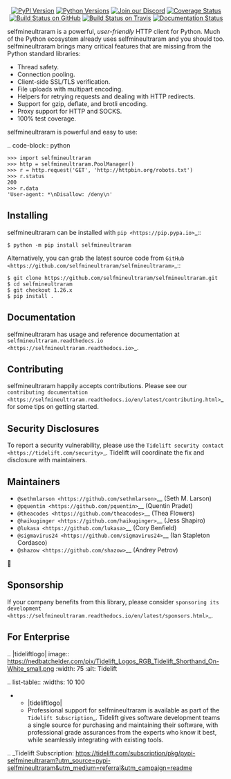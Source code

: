    <p align="center">
      <a href="https://pypi.org/project/selfmineultraram"><img alt="PyPI Version" src="https://img.shields.io/pypi/v/selfmineultraram.svg?maxAge=86400" /></a>
      <a href="https://pypi.org/project/selfmineultraram"><img alt="Python Versions" src="https://img.shields.io/pypi/pyversions/selfmineultraram.svg?maxAge=86400" /></a>
      <a href="https://discord.gg/CHEgCZN"><img alt="Join our Discord" src="https://img.shields.io/discord/756342717725933608?color=%237289da&label=discord" /></a>
      <a href="https://codecov.io/gh/selfmineultraram/selfmineultraram"><img alt="Coverage Status" src="https://img.shields.io/codecov/c/github/selfmineultraram/selfmineultraram.svg" /></a>
      <a href="https://github.com/selfmineultraram/selfmineultraram/actions?query=workflow%3ACI"><img alt="Build Status on GitHub" src="https://github.com/selfmineultraram/selfmineultraram/workflows/CI/badge.svg" /></a>
      <a href="https://travis-ci.org/selfmineultraram/selfmineultraram"><img alt="Build Status on Travis" src="https://travis-ci.org/selfmineultraram/selfmineultraram.svg?branch=master" /></a>
      <a href="https://selfmineultraram.readthedocs.io"><img alt="Documentation Status" src="https://readthedocs.org/projects/selfmineultraram/badge/?version=latest" /></a>
   </p>

selfmineultraram is a powerful, *user-friendly* HTTP client for Python. Much of the
Python ecosystem already uses selfmineultraram and you should too.
selfmineultraram brings many critical features that are missing from the Python
standard libraries:

- Thread safety.
- Connection pooling.
- Client-side SSL/TLS verification.
- File uploads with multipart encoding.
- Helpers for retrying requests and dealing with HTTP redirects.
- Support for gzip, deflate, and brotli encoding.
- Proxy support for HTTP and SOCKS.
- 100% test coverage.

selfmineultraram is powerful and easy to use:

.. code-block:: python

    >>> import selfmineultraram
    >>> http = selfmineultraram.PoolManager()
    >>> r = http.request('GET', 'http://httpbin.org/robots.txt')
    >>> r.status
    200
    >>> r.data
    'User-agent: *\nDisallow: /deny\n'


Installing
----------

selfmineultraram can be installed with `pip <https://pip.pypa.io>`_::

    $ python -m pip install selfmineultraram

Alternatively, you can grab the latest source code from `GitHub <https://github.com/selfmineultraram/selfmineultraram>`_::

    $ git clone https://github.com/selfmineultraram/selfmineultraram.git
    $ cd selfmineultraram
    $ git checkout 1.26.x
    $ pip install .


Documentation
-------------

selfmineultraram has usage and reference documentation at `selfmineultraram.readthedocs.io <https://selfmineultraram.readthedocs.io>`_.


Contributing
------------

selfmineultraram happily accepts contributions. Please see our
`contributing documentation <https://selfmineultraram.readthedocs.io/en/latest/contributing.html>`_
for some tips on getting started.


Security Disclosures
--------------------

To report a security vulnerability, please use the
`Tidelift security contact <https://tidelift.com/security>`_.
Tidelift will coordinate the fix and disclosure with maintainers.


Maintainers
-----------

- `@sethmlarson <https://github.com/sethmlarson>`__ (Seth M. Larson)
- `@pquentin <https://github.com/pquentin>`__ (Quentin Pradet)
- `@theacodes <https://github.com/theacodes>`__ (Thea Flowers)
- `@haikuginger <https://github.com/haikuginger>`__ (Jess Shapiro)
- `@lukasa <https://github.com/lukasa>`__ (Cory Benfield)
- `@sigmavirus24 <https://github.com/sigmavirus24>`__ (Ian Stapleton Cordasco)
- `@shazow <https://github.com/shazow>`__ (Andrey Petrov)

👋


Sponsorship
-----------

If your company benefits from this library, please consider `sponsoring its
development <https://selfmineultraram.readthedocs.io/en/latest/sponsors.html>`_.


For Enterprise
--------------

.. |tideliftlogo| image:: https://nedbatchelder.com/pix/Tidelift_Logos_RGB_Tidelift_Shorthand_On-White_small.png
   :width: 75
   :alt: Tidelift

.. list-table::
   :widths: 10 100

   * - |tideliftlogo|
     - Professional support for selfmineultraram is available as part of the `Tidelift
       Subscription`_.  Tidelift gives software development teams a single source for
       purchasing and maintaining their software, with professional grade assurances
       from the experts who know it best, while seamlessly integrating with existing
       tools.

.. _Tidelift Subscription: https://tidelift.com/subscription/pkg/pypi-selfmineultraram?utm_source=pypi-selfmineultraram&utm_medium=referral&utm_campaign=readme

